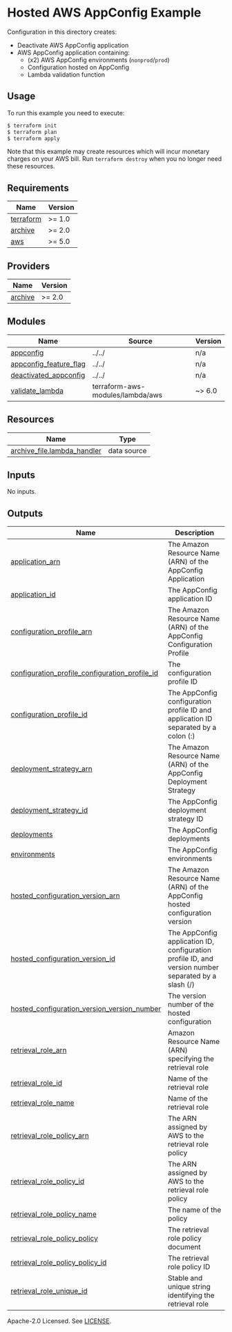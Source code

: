 # Hosted AWS AppConfig Example

Configuration in this directory creates:

- Deactivate AWS AppConfig application
- AWS AppConfig application containing:
  - (x2) AWS AppConfig environments (`nonprod`/`prod`)
  - Configuration hosted on AppConfig
  - Lambda validation function

## Usage

To run this example you need to execute:

```bash
$ terraform init
$ terraform plan
$ terraform apply
```

Note that this example may create resources which will incur monetary charges on your AWS bill. Run `terraform destroy` when you no longer need these resources.

<!-- BEGINNING OF PRE-COMMIT-TERRAFORM DOCS HOOK -->
## Requirements

| Name | Version |
|------|---------|
| <a name="requirement_terraform"></a> [terraform](#requirement\_terraform) | >= 1.0 |
| <a name="requirement_archive"></a> [archive](#requirement\_archive) | >= 2.0 |
| <a name="requirement_aws"></a> [aws](#requirement\_aws) | >= 5.0 |

## Providers

| Name | Version |
|------|---------|
| <a name="provider_archive"></a> [archive](#provider\_archive) | >= 2.0 |

## Modules

| Name | Source | Version |
|------|--------|---------|
| <a name="module_appconfig"></a> [appconfig](#module\_appconfig) | ../../ | n/a |
| <a name="module_appconfig_feature_flag"></a> [appconfig\_feature\_flag](#module\_appconfig\_feature\_flag) | ../../ | n/a |
| <a name="module_deactivated_appconfig"></a> [deactivated\_appconfig](#module\_deactivated\_appconfig) | ../../ | n/a |
| <a name="module_validate_lambda"></a> [validate\_lambda](#module\_validate\_lambda) | terraform-aws-modules/lambda/aws | ~> 6.0 |

## Resources

| Name | Type |
|------|------|
| [archive_file.lambda_handler](https://registry.terraform.io/providers/hashicorp/archive/latest/docs/data-sources/file) | data source |

## Inputs

No inputs.

## Outputs

| Name | Description |
|------|-------------|
| <a name="output_application_arn"></a> [application\_arn](#output\_application\_arn) | The Amazon Resource Name (ARN) of the AppConfig Application |
| <a name="output_application_id"></a> [application\_id](#output\_application\_id) | The AppConfig application ID |
| <a name="output_configuration_profile_arn"></a> [configuration\_profile\_arn](#output\_configuration\_profile\_arn) | The Amazon Resource Name (ARN) of the AppConfig Configuration Profile |
| <a name="output_configuration_profile_configuration_profile_id"></a> [configuration\_profile\_configuration\_profile\_id](#output\_configuration\_profile\_configuration\_profile\_id) | The configuration profile ID |
| <a name="output_configuration_profile_id"></a> [configuration\_profile\_id](#output\_configuration\_profile\_id) | The AppConfig configuration profile ID and application ID separated by a colon (:) |
| <a name="output_deployment_strategy_arn"></a> [deployment\_strategy\_arn](#output\_deployment\_strategy\_arn) | The Amazon Resource Name (ARN) of the AppConfig Deployment Strategy |
| <a name="output_deployment_strategy_id"></a> [deployment\_strategy\_id](#output\_deployment\_strategy\_id) | The AppConfig deployment strategy ID |
| <a name="output_deployments"></a> [deployments](#output\_deployments) | The AppConfig deployments |
| <a name="output_environments"></a> [environments](#output\_environments) | The AppConfig environments |
| <a name="output_hosted_configuration_version_arn"></a> [hosted\_configuration\_version\_arn](#output\_hosted\_configuration\_version\_arn) | The Amazon Resource Name (ARN) of the AppConfig hosted configuration version |
| <a name="output_hosted_configuration_version_id"></a> [hosted\_configuration\_version\_id](#output\_hosted\_configuration\_version\_id) | The AppConfig application ID, configuration profile ID, and version number separated by a slash (/) |
| <a name="output_hosted_configuration_version_version_number"></a> [hosted\_configuration\_version\_version\_number](#output\_hosted\_configuration\_version\_version\_number) | The version number of the hosted configuration |
| <a name="output_retrieval_role_arn"></a> [retrieval\_role\_arn](#output\_retrieval\_role\_arn) | Amazon Resource Name (ARN) specifying the retrieval role |
| <a name="output_retrieval_role_id"></a> [retrieval\_role\_id](#output\_retrieval\_role\_id) | Name of the retrieval role |
| <a name="output_retrieval_role_name"></a> [retrieval\_role\_name](#output\_retrieval\_role\_name) | Name of the retrieval role |
| <a name="output_retrieval_role_policy_arn"></a> [retrieval\_role\_policy\_arn](#output\_retrieval\_role\_policy\_arn) | The ARN assigned by AWS to the retrieval role policy |
| <a name="output_retrieval_role_policy_id"></a> [retrieval\_role\_policy\_id](#output\_retrieval\_role\_policy\_id) | The ARN assigned by AWS to the retrieval role policy |
| <a name="output_retrieval_role_policy_name"></a> [retrieval\_role\_policy\_name](#output\_retrieval\_role\_policy\_name) | The name of the policy |
| <a name="output_retrieval_role_policy_policy"></a> [retrieval\_role\_policy\_policy](#output\_retrieval\_role\_policy\_policy) | The retrieval role policy document |
| <a name="output_retrieval_role_policy_policy_id"></a> [retrieval\_role\_policy\_policy\_id](#output\_retrieval\_role\_policy\_policy\_id) | The retrieval role policy ID |
| <a name="output_retrieval_role_unique_id"></a> [retrieval\_role\_unique\_id](#output\_retrieval\_role\_unique\_id) | Stable and unique string identifying the retrieval role |
<!-- END OF PRE-COMMIT-TERRAFORM DOCS HOOK -->

Apache-2.0 Licensed. See [LICENSE](https://github.com/terraform-aws-modules/terraform-aws-appconfig/blob/master/LICENSE).

